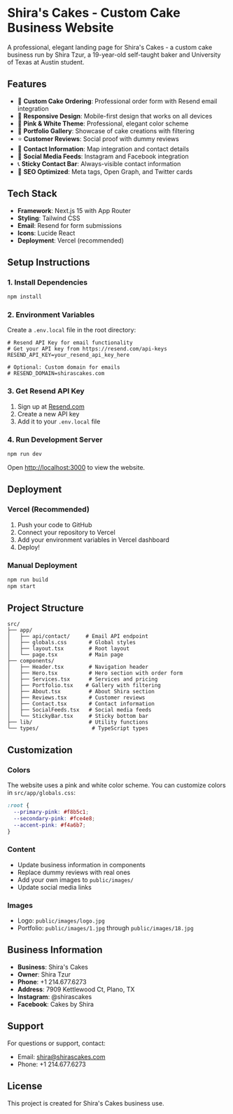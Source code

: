 # Shira's Cakes - Custom Cake Business Website

A professional, elegant landing page for Shira's Cakes - a custom cake business run by Shira Tzur, a 19-year-old self-taught baker and University of Texas at Austin student.

## Features

- 🎂 **Custom Cake Ordering**: Professional order form with Resend email integration
- 📱 **Responsive Design**: Mobile-first design that works on all devices
- 🎨 **Pink & White Theme**: Professional, elegant color scheme
- 📸 **Portfolio Gallery**: Showcase of cake creations with filtering
- ⭐ **Customer Reviews**: Social proof with dummy reviews
- 📍 **Contact Information**: Map integration and contact details
- 📱 **Social Media Feeds**: Instagram and Facebook integration
- 📞 **Sticky Contact Bar**: Always-visible contact information
- 🎯 **SEO Optimized**: Meta tags, Open Graph, and Twitter cards

## Tech Stack

- **Framework**: Next.js 15 with App Router
- **Styling**: Tailwind CSS
- **Email**: Resend for form submissions
- **Icons**: Lucide React
- **Deployment**: Vercel (recommended)

## Setup Instructions

### 1. Install Dependencies

```bash
npm install
```

### 2. Environment Variables

Create a `.env.local` file in the root directory:

```env
# Resend API Key for email functionality
# Get your API key from https://resend.com/api-keys
RESEND_API_KEY=your_resend_api_key_here

# Optional: Custom domain for emails
# RESEND_DOMAIN=shirascakes.com
```

### 3. Get Resend API Key

1. Sign up at [Resend.com](https://resend.com)
2. Create a new API key
3. Add it to your `.env.local` file

### 4. Run Development Server

```bash
npm run dev
```

Open [http://localhost:3000](http://localhost:3000) to view the website.

## Deployment

### Vercel (Recommended)

1. Push your code to GitHub
2. Connect your repository to Vercel
3. Add your environment variables in Vercel dashboard
4. Deploy!

### Manual Deployment

```bash
npm run build
npm start
```

## Project Structure

```
src/
├── app/
│   ├── api/contact/     # Email API endpoint
│   ├── globals.css       # Global styles
│   ├── layout.tsx        # Root layout
│   └── page.tsx          # Main page
├── components/
│   ├── Header.tsx        # Navigation header
│   ├── Hero.tsx          # Hero section with order form
│   ├── Services.tsx      # Services and pricing
│   ├── Portfolio.tsx    # Gallery with filtering
│   ├── About.tsx         # About Shira section
│   ├── Reviews.tsx       # Customer reviews
│   ├── Contact.tsx       # Contact information
│   ├── SocialFeeds.tsx   # Social media feeds
│   └── StickyBar.tsx     # Sticky bottom bar
├── lib/                  # Utility functions
└── types/                 # TypeScript types
```

## Customization

### Colors
The website uses a pink and white color scheme. You can customize colors in `src/app/globals.css`:

```css
:root {
  --primary-pink: #f8b5c1;
  --secondary-pink: #fce4e8;
  --accent-pink: #f4a6b7;
}
```

### Content
- Update business information in components
- Replace dummy reviews with real ones
- Add your own images to `public/images/`
- Update social media links

### Images
- Logo: `public/images/logo.jpg`
- Portfolio: `public/images/1.jpg` through `public/images/18.jpg`

## Business Information

- **Business**: Shira's Cakes
- **Owner**: Shira Tzur
- **Phone**: +1 214.677.6273
- **Address**: 7909 Kettlewood Ct, Plano, TX
- **Instagram**: @shirascakes
- **Facebook**: Cakes by Shira

## Support

For questions or support, contact:
- Email: shira@shirascakes.com
- Phone: +1 214.677.6273

## License

This project is created for Shira's Cakes business use.